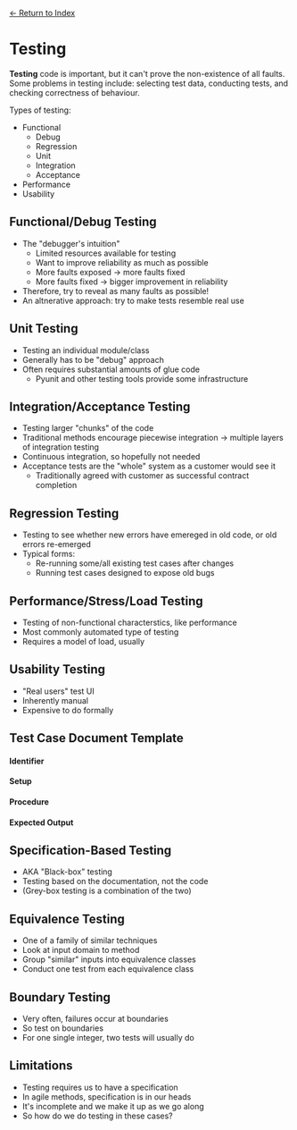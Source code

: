 [← Return to Index](https://github.com/cjmlgrto/fit3140-notes/)

# Testing

**Testing** code is important, but it can't prove the non-existence of all faults. Some problems in testing include: selecting test data, conducting tests, and checking correctness of behaviour.

Types of testing:

- Functional
	- Debug
	- Regression
	- Unit
	- Integration
	- Acceptance
- Performance
- Usability

## Functional/Debug Testing

- The "debugger's intuition"
	- Limited resources available for testing
	- Want to improve reliability as much as possible
	- More faults exposed → more faults fixed
	- More faults fixed → bigger improvement in reliability
- Therefore, try to reveal as many faults as possible!
- An altnerative approach: try to make tests resemble real use

## Unit Testing

- Testing an individual module/class
- Generally has to be "debug" approach
- Often requires substantial amounts of glue code
	- Pyunit and other testing tools provide some infrastructure

## Integration/Acceptance Testing

- Testing larger "chunks" of the code
- Traditional methods encourage piecewise integration → multiple layers of integration testing
- Continuous integration, so hopefully not needed
- Acceptance tests are the "whole" system as a customer would see it
	- Traditionally agreed with customer as successful contract completion

## Regression Testing

- Testing to see whether new errors have emereged in old code, or old errors re-emerged
- Typical forms:
	- Re-running some/all existing test cases after changes
	- Running test cases designed to expose old bugs

## Performance/Stress/Load Testing

- Testing of non-functional characterstics, like performance
- Most commonly automated type of testing
- Requires a model of load, usually

## Usability Testing

- "Real users" test UI
- Inherently manual
- Expensive to do formally

## Test Case Document Template

#### Identifier

#### Setup

#### Procedure

#### Expected Output

## Specification-Based Testing

- AKA "Black-box" testing
- Testing based on the documentation, not the code
- (Grey-box testing is a combination of the two)

## Equivalence Testing

- One of a family of similar techniques
- Look at input domain to method
- Group "similar" inputs into equivalence classes
- Conduct one test from each equivalence class

## Boundary Testing

- Very often, failures occur at boundaries
- So test on boundaries
- For one single integer, two tests will usually do

## Limitations

- Testing requires us to have a specification
- In agile methods, specification is in our heads
- It's incomplete and we make it up as we go along
- So how do we do testing in these cases?